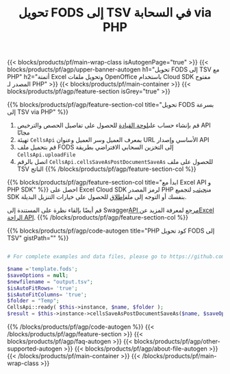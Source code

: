 ﻿---
title:  تحويل FODS إلى TSV في السحابة via PHP
description: إنشاء أو تحرير أو تحويل ملفات Excel باستخدام REST API ومفتوح المصدر PHP SDK
url: /ar/php/conversion/fods-to-tsv/
family: cells
platformtag: php
feature: conversion
informat: FODS
outformat: TSV
platform: PHP
otherformats: TSV ODS TXT XLSB MD MHTML PDF XLTM XLTX XLSX TIFF XPS XML CSV DIF XLSM 
---
{{< blocks/products/pf/main-wrap-class isAutogenPage="true" >}}
{{< blocks/products/pf/agp/upper-banner-autogen h1="تحويل FODS إلى TSV مع PHP" h2="أتمتة Excel وتحويل ملفات OpenOffice باستخدام Cloud SDK مفتوح المصدر لـ PHP" >}}
{{< blocks/products/pf/main-container >}}
{{< blocks/products/pf/agp/feature-section isGrey="true" >}}

{{% blocks/products/pf/agp/feature-section-col title="تحويل FODS بسرعة إلى TSV via PHP" %}}
1.  قم بإنشاء حساب على<a href="https://dashboard.aspose.cloud/">لوحة القيادة</a> للحصول على تفاصيل الحصص والترخيص API مجانًا
1. تهيئة ```CellsApi``` بمعرف العميل وسر العميل وعنوان URL الأساسي وإصدار API
1. قم بتحميل ملف FODS إلى التخزين السحابي الافتراضي بطريقة ```CellsApi.uploadFile```
1. اتصل بالرقم ```CellsApi.cellsSaveAsPostDocumentSaveAs``` للحصول على ملف TSV الناتج
{{% /blocks/products/pf/agp/feature-section-col %}}

{{% blocks/products/pf/agp/feature-section-col title="ابدأ مع Excel API و PHP SDK" %}}
 احصل على Excel Cloud SDK لرمز المصدر PHP من[جيثب](https://github.com/aspose-cells-cloud/aspose-cells-cloud-php) لتجميع SDK بنفسك أو التوجه إلى ملف[إطلاق](https://releases.aspose.cloud/) للحصول على خيارات التنزيل البديلة.

 قم أيضًا بإلقاء نظرة على المستندة إلى Swagger[API مرجع](https://apireference.aspose.cloud/cells/) لمعرفة المزيد عن[Excel الراحة API](https://products.aspose.cloud/cells/curl/).
{{% /blocks/products/pf/agp/feature-section-col %}}

{{% blocks/products/pf/agp/code-autogen title="PHP كود تحويل FODS إلى TSV" gistPath="" %}}
```php

# For complete examples and data files, please go to https://github.com/aspose-cells-cloud/aspose-cells-cloud-php

$name ='template.fods';    
$saveOptions = null;
$newfilename = "output.tsv";
$isAutoFitRows= 'true';
$isAutoFitColumns= 'true';
$folder = "Temp";
CellsApi::ready( $this->instance, $name, $folder );
$result = $this->instance->cellsSaveAsPostDocumentSaveAs($name, $saveOptions, $newfilename, $isAutoFitRows, $isAutoFitColumns, $folder);
```
{{% /blocks/products/pf/agp/code-autogen %}}
{{< /blocks/products/pf/agp/feature-section >}}
{{< blocks/products/pf/agp/faq-autogen >}}
{{< blocks/products/pf/agp/other-supported-autogen >}}
{{< blocks/products/pf/agp/about-file-autogen >}}
{{< /blocks/products/pf/main-container >}}
{{< /blocks/products/pf/main-wrap-class >}}